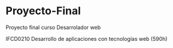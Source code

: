 # Proyecto-Final
Proyecto final curso Desarrolador web

IFCD0210 Desarrollo de aplicaciones con tecnologías web (590h)
